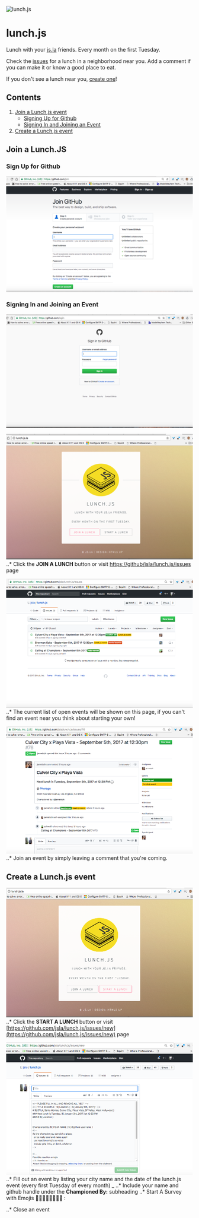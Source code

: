 ![lunch.js](http://i.imgur.com/5kPcPqZ.png)

# lunch.js

Lunch with your [js.la](http://js.la) friends. Every month on the first Tuesday.

Check the [issues](https://github.com/jsla/lunch.js/issues) for a lunch in a neighborhood near you. Add a comment if you can make it or know a good place to eat.

If you don't see a lunch near you, [create one](https://github.com/jsla/lunch.js/issues/new)!

## Contents
  1. [Join a Lunch.js event](#join-a-lunch.js)
       + [Signing Up for Github](#signing-up-for-github)
       + [Signing In and Joining an
         Event](#signing-in-and-joining-an-event)
  1. [Create a Lunch.js event](#create-lunch.js)

## Join a Lunch.JS
### Sign Up for Github
![Signup for Github](/img/github_signup.png)

### Signing In and Joining an Event
![Sign in for Github](/img/github_signin.png)

![Click the Join a Lunch.js button](/img/lunchjs_join.png)
..* Click the **JOIN A LUNCH** button or visit [https://github/jsla/lunch.js/issues](https://github.com/jsla/lunch.js/issues) page

![Find an Event](/img/lunchjs_pickevent.png)
..* The current list of open events will be shown on this page, if you
can't find an event near you think about starting your own!

![Join an Event](/img/lunchjs_joinevent.png)
..* Join an event by simply leaving a comment that you're coming.

## Create a Lunch.js event 
![Click the Create a Lunch.js button](/img/lunchjs_create.png)
..* Click the **START A LUNCH** button or visit [https://github.com/jsla/lunch.js/issues/new](https://github.com/jsla/lunch.js/issues/new) page

![Fill out the Template](/img/lunchjs_be_a_champion.png)
..* Fill out an event by listing your city name and the date of the
lunch.js event (every first Tuesday of every month)
_
..* Include your name and github handle under the **Championed By:**
subheading 
..* Start A Survey with Emojis 🍔🍟🌮🌯🍜🍎🌭🍕 : 

..* Close an event

